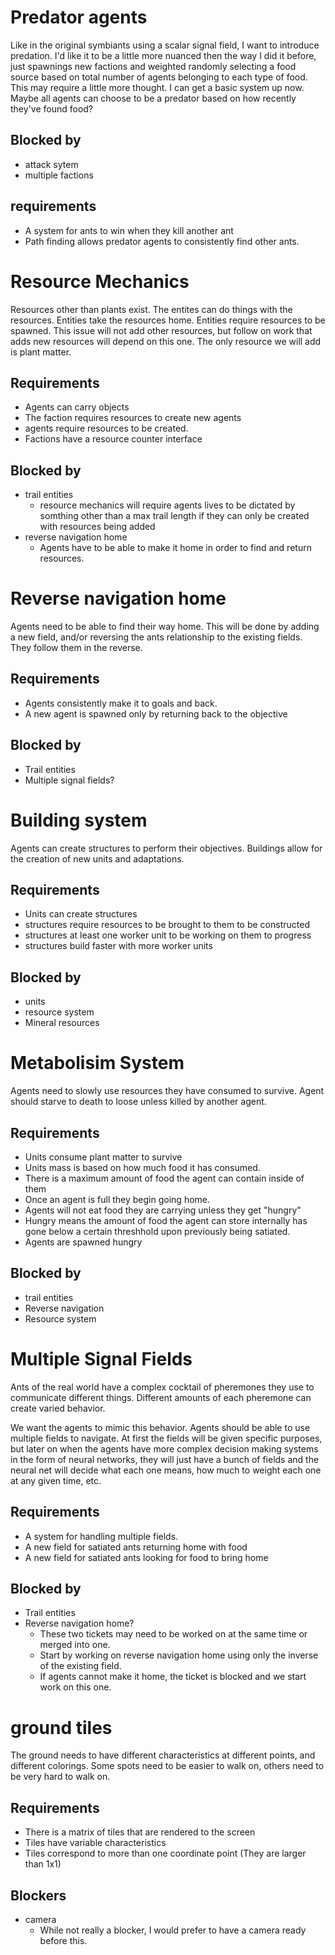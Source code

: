 
# Predator agents

Like in the original symbiants using a scalar signal field, I want to introduce predation. I'd like it to be a little more nuanced then the way I did it before, just spawnings new factions and weighted randomly selecting a food source based on total number of agents belonging to each type of food. This may require a little more thought. I can get a basic system up now. Maybe all agents can choose to be a predator based on how recently they've found food?

## Blocked by

- attack sytem
- multiple factions

## requirements

- A system for ants to win when they kill another ant
- Path finding allows predator agents to consistently find other ants.


# Resource Mechanics

Resources other than plants exist. The entites can do things with the resources. Entities take the resources home. Entities require resources to be spawned. 
This issue will not add other resources, but follow on work that adds new resources will depend on this one. The only resource we will add is plant matter.

## Requirements

- Agents can carry objects
- The faction requires resources to create new agents
- agents require resources to be created.
- Factions have a resource counter interface

## Blocked by

- trail entities
  - resource mechanics will require agents lives to
  be dictated by somthing other than a max trail length if they can only be created with resources being added
- reverse navigation home
  - Agents have to be able to make it home in order to find and return resources.


# Reverse navigation home

Agents need to be able to find their way home. This will be done by adding a new field, and/or reversing the ants relationship to the existing fields. 
They follow them in the reverse.

## Requirements

- Agents consistently make it to goals and back.
- A new agent is spawned only by returning back to the objective

## Blocked by

- Trail entities
- Multiple signal fields?


# Building system

Agents can create structures to perform their objectives.
Buildings allow for the creation of new units and adaptations.

## Requirements

- Units can create structures
- structures require resources to be brought to them to be constructed
- structures at least one worker unit to be working on them to progress
- structures build faster with more worker units

## Blocked by

- units
- resource system
- Mineral resources


# Metabolisim System

Agents need to slowly use resources they have consumed to survive.
Agent should starve to death to loose unless killed by another agent.

## Requirements

- Units consume plant matter to survive
- Units mass is based on how much food it has consumed.
- There is a maximum amount of food the agent can contain inside of them
- Once an agent is full they begin going home.
- Agents will not eat food they are carrying unless they get "hungry"
- Hungry means the amount of food the agent can store internally has gone below a certain threshhold upon previously being satiated.
- Agents are spawned hungry

## Blocked by

- trail entities
- Reverse navigation
- Resource system


# Multiple Signal Fields

Ants of the real world have a complex cocktail of pheremones they use to communicate different things. Different amounts of each pheremone can create varied behavior.

We want the agents to mimic this behavior. Agents should be able to use multiple fields to navigate. At first the fields will be given specific purposes, but later on when the agents have more complex decision making systems in the form of neural networks, they will just have a bunch of fields and the neural net will decide what each one means, how much to weight each one at any given time, etc.

## Requirements

- A system for handling multiple fields.
- A new field for satiated ants returning home with food
- A new field for satiated ants looking for food to bring home

## Blocked by

- Trail entities
- Reverse navigation home?
  - These two tickets may need to be worked on at the same time or merged into one.
  - Start by working on reverse navigation home using only the inverse of the existing field.
  - If agents cannot make it home, the ticket is blocked and we start work on this one.


# ground tiles

The ground needs to have different characteristics at different points, and different colorings. 
Some spots need to be easier to walk on, others need to be very hard to walk on.

## Requirements

- There is a matrix of tiles that are rendered to the screen
- Tiles have variable characteristics
- Tiles correspond to more than one coordinate point (They are larger than 1x1)


## Blockers

- camera
  - While not really a blocker, I would prefer to have a camera ready before this.
